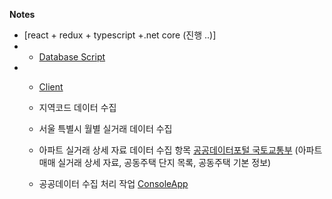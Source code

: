 **Notes**

- [react + redux + typescript +.net core  (진행 ..)]
- - [Database Script](https://github.com/dongminSeol/yeokgank/blob/master/yeokgank/DatabaseScript/ServiceDB.sql)
- - [Client](https://github.com/dongminSeol/yeokgank/tree/master/yeokgank/ClientApp)
  - 지역코드 데이터 수집
  - 서울 특별시 월별 실거래 데이터 수집
  
  
  - 아파트 실거래 상세 자료 데이터 수집 항목 [공공데이터포털 국토교통부](https://www.data.go.kr/index.do) (아파트매매 실거래 상세 자료, 공동주택 단지 목록, 공동주택 기본 정보)
  - 공공데이터 수집 처리 작업 [ConsoleApp](https://github.com/dongminSeol/yeokgank/tree/master/yeokgank.DataScheduler)
  

